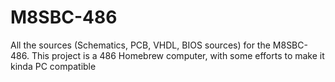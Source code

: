 # M8SBC-486
All the sources (Schematics, PCB, VHDL, BIOS sources) for the M8SBC-486. This project is a 486 Homebrew computer, with some efforts to make it kinda PC compatible
